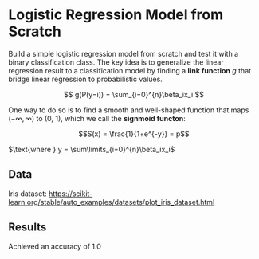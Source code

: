 # Logistic Regression Model from Scratch
Build a simple logistic regression model from scratch and test it with a binary classification class. The key idea is to generalize the linear regression result to a classification model by finding a <b>link function</b> $g$ that bridge linear regression to probabilistic values.

$$ g(P(y=i)) = \sum_{i=0}^{n}\beta_ix_i $$

One way to do so is to find a smooth and well-shaped function that maps $(-\infty, \infty)$ to (0, 1), which we call the <b>signmoid functon</b>:

$$S(x) = \frac{1}{1+e^{-y}} = p$$


$\text{where } y = \sum\limits_{i=0}^{n}\beta_ix_i\$

## Data
Iris dataset: https://scikit-learn.org/stable/auto_examples/datasets/plot_iris_dataset.html

## Results
Achieved an accuracy of 1.0
